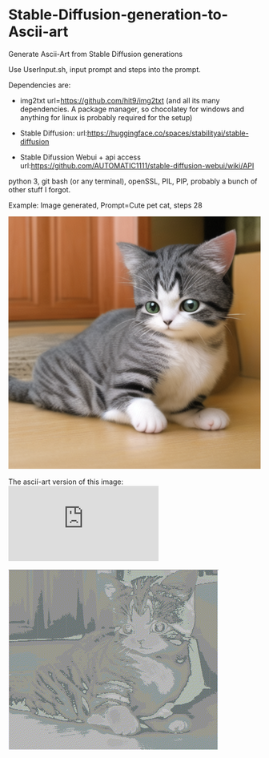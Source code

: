# Stable-Diffusion-generation-to-Ascii-art
Generate Ascii-Art from Stable Diffusion generations

Use UserInput.sh, input prompt and steps into the prompt.

Dependencies are:
* img2txt url=https://github.com/hit9/img2txt (and all its many dependencies. A package manager, so chocolatey for windows and anything for linux is probably required for the setup)

* Stable Diffusion: url:https://huggingface.co/spaces/stabilityai/stable-diffusion

* Stable Difussion Webui + api access url:https://github.com/AUTOMATIC1111/stable-diffusion-webui/wiki/API

python 3, 
git bash (or any terminal), 
openSSL, 
PIL,
PIP,
probably a bunch of other stuff I forgot.


Example: Image generated, Prompt=Cute pet cat, steps 28

![Cute pet cat, steps 28](https://github.com/bucketcat/Stable-Diffusion-generation-to-Ascii-art/blob/main/exampleCat.png)

The ascií-art version of this image:![Cute pet cat, steps 28](https://github.com/bucketcat/Stable-Diffusion-generation-to-Ascii-art/blob/main/exampleCat.txt)


![Cute pet cat, steps 28](https://github.com/bucketcat/Stable-Diffusion-generation-to-Ascii-art/blob/main/exampleCat.gif)
